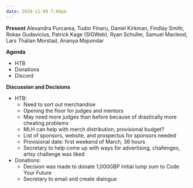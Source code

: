 ```yaml
---
date: 2020-11-09 7:00pm
---
```


**Present**
Alexandra Purcarea, Tudor Finaru, Daniel Kirkman, Findlay Smith, Rokas Gudavicius, Patrick Kage (SIGWeb), Ryan Schuller, Samuel Macleod, Lars Thalian Morstad, Ananya Majumdar

**Agenda**
* HTB
* Donations
* Discord

**Discussion and Decisions**
* HTB:
  * Need to sort out merchandise
  * Opening the floor for judges and mentors
  * May need more judges than before because of drastically more cheating problems
  * MLH can help with merch distribution, provisional budget?
  * List of sponsors, website, and prospectus for sponsors needed
  * Provisional date: first weekend of March, 36 hours
  * Secretary to help come up with ways for advertising, challenges, artsy challenge was liked
* Donations:
  * Decision was made to donate 1,000GBP initial lump sum to Code Your Future
  * Secretary to email and create dialogue
